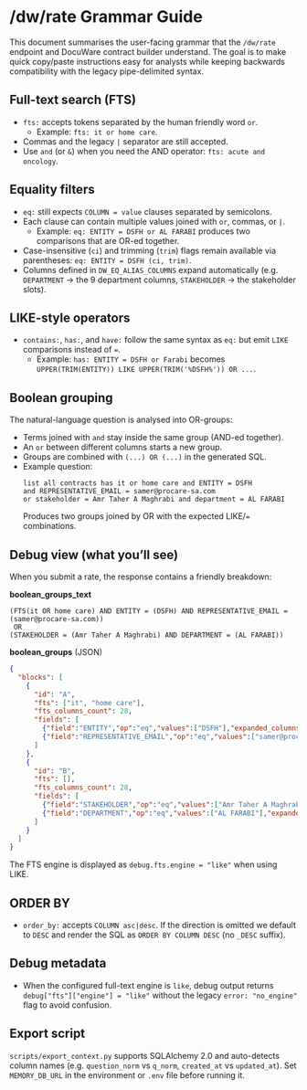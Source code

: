 # /dw/rate Grammar Guide

This document summarises the user-facing grammar that the `/dw/rate` endpoint and
DocuWare contract builder understand. The goal is to make quick copy/paste
instructions easy for analysts while keeping backwards compatibility with the
legacy pipe-delimited syntax.

## Full-text search (FTS)

* `fts:` accepts tokens separated by the human friendly word `or`.
  * Example: `fts: it or home care`.
* Commas and the legacy `|` separator are still accepted.
* Use `and` (or `&`) when you need the AND operator: `fts: acute and oncology`.

## Equality filters

* `eq:` still expects `COLUMN = value` clauses separated by semicolons.
* Each clause can contain multiple values joined with `or`, commas, or `|`.
  * Example: `eq: ENTITY = DSFH or AL FARABI` produces two comparisons that are
    OR-ed together.
* Case-insensitive (`ci`) and trimming (`trim`) flags remain available via
  parentheses: `eq: ENTITY = DSFH (ci, trim)`.
* Columns defined in `DW_EQ_ALIAS_COLUMNS` expand automatically (e.g.
  `DEPARTMENT` → the 9 department columns, `STAKEHOLDER` → the stakeholder slots).

## LIKE-style operators

* `contains:`, `has:`, and `have:` follow the same syntax as `eq:` but emit
  `LIKE` comparisons instead of `=`.
  * Example: `has: ENTITY = DSFH or Farabi` becomes
    `UPPER(TRIM(ENTITY)) LIKE UPPER(TRIM('%DSFH%')) OR ...`.

## Boolean grouping

The natural-language question is analysed into OR-groups:

* Terms joined with `and` stay inside the same group (AND-ed together).
* An `or` between different columns starts a new group.
* Groups are combined with `(...) OR (...)` in the generated SQL.
* Example question:
  ```
  list all contracts has it or home care and ENTITY = DSFH
  and REPRESENTATIVE_EMAIL = samer@procare-sa.com
  or stakeholder = Amr Taher A Maghrabi and department = AL FARABI
  ```
  Produces two groups joined by OR with the expected LIKE/`=` combinations.

## Debug view (what you’ll see)
When you submit a rate, the response contains a friendly breakdown:

**boolean_groups_text**
```
(FTS(it OR home care) AND ENTITY = (DSFH) AND REPRESENTATIVE_EMAIL = (samer@procare-sa.com))
 OR
(STAKEHOLDER = (Amr Taher A Maghrabi) AND DEPARTMENT = (AL FARABI))
```

**boolean_groups** (JSON)
```json
{
  "blocks": [
    {
      "id": "A",
      "fts": ["it", "home care"],
      "fts_columns_count": 28,
      "fields": [
        {"field":"ENTITY","op":"eq","values":["DSFH"],"expanded_columns":["ENTITY"]},
        {"field":"REPRESENTATIVE_EMAIL","op":"eq","values":["samer@procare-sa.com"],"expanded_columns":["REPRESENTATIVE_EMAIL"]}
      ]
    },
    {
      "id": "B",
      "fts": [],
      "fts_columns_count": 28,
      "fields": [
        {"field":"STAKEHOLDER","op":"eq","values":["Amr Taher A Maghrabi"],"expanded_columns":["CONTRACT_STAKEHOLDER_1","...","CONTRACT_STAKEHOLDER_8"]},
        {"field":"DEPARTMENT","op":"eq","values":["AL FARABI"],"expanded_columns":["DEPARTMENT_1","...","DEPARTMENT_8","OWNER_DEPARTMENT"]}
      ]
    }
  ]
}
```
The FTS engine is displayed as `debug.fts.engine = "like"` when using LIKE.

## ORDER BY

* `order_by:` accepts `COLUMN asc|desc`. If the direction is omitted we default
  to `DESC` and render the SQL as `ORDER BY COLUMN DESC` (no `_DESC` suffix).

## Debug metadata

* When the configured full-text engine is `like`, debug output returns
  `debug["fts"]["engine"] = "like"` without the legacy `error: "no_engine"`
  flag to avoid confusion.

## Export script

`scripts/export_context.py` supports SQLAlchemy 2.0 and auto-detects column
names (e.g. `question_norm` vs `q_norm`, `created_at` vs `updated_at`). Set
`MEMORY_DB_URL` in the environment or `.env` file before running it.

